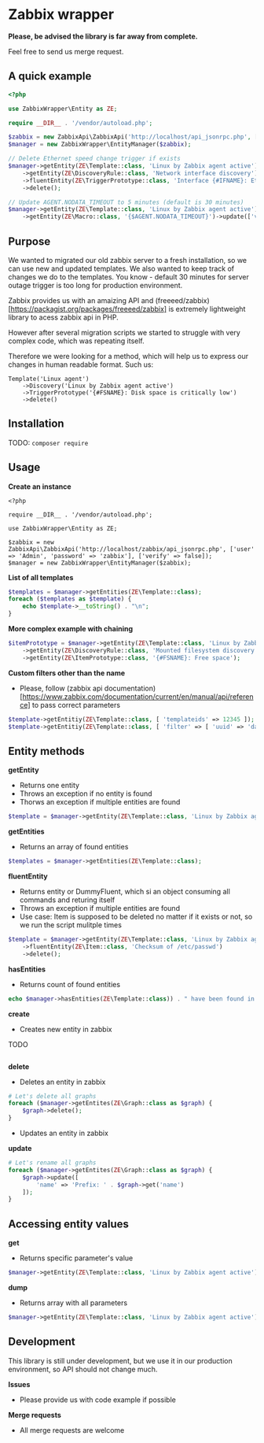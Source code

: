 # Zabbix wrapper

**Please, be advised the library is far away from complete.**

Feel free to send us merge request.

## A quick example

```php
<?php

use ZabbixWrapper\Entity as ZE;

require __DIR__ . '/vendor/autoload.php';

$zabbix = new ZabbixApi\ZabbixApi('http://localhost/api_jsonrpc.php', ['user' => 'Admin', 'password' => 'zabbix'], ['verify' => false]);
$manager = new ZabbixWrapper\EntityManager($zabbix);

// Delete Ethernet speed change trigger if exists
$manager->getEntity(ZE\Template::class, 'Linux by Zabbix agent active')
    ->getEntity(ZE\DiscoveryRule::class, 'Network interface discovery');
    ->fluentEntity(ZE\TriggerPrototype::class, 'Interface {#IFNAME}: Ethernet has changed to lower speed than it was before')
    ->delete();

// Update AGENT.NODATA_TIMEOUT to 5 minutes (default is 30 minutes)
$manager->getEntity(ZE\Template::class, 'Linux by Zabbix agent active')
    ->getEntity(ZE\Macro::class, '{$AGENT.NODATA_TIMEOUT}')->update(['value' => '5m']);
```

## Purpose

We wanted to migrated our old zabbix server to a fresh installation, so we can use new and updated templates. We also wanted to keep track of changes we do to the templates. You know - default 30 minutes for server outage trigger is too long for production environment.

Zabbix provides us with an amaizing API and (freeeed/zabbix)[https://packagist.org/packages/freeeed/zabbix] is extremely lightweight library to acess zabbix api in PHP.

However after several migration scripts we started to struggle with very complex code, which was repeating itself.

Therefore we were looking for a method, which will help us to express our changes in human readable format. Such us:

```
Template('Linux agent')
    ->Discovery('Linux by Zabbix agent active')
    ->TriggerPrototype('{#FSNAME}: Disk space is critically low')
    ->delete()
```

## Installation

TODO: `composer require`

## Usage

**Create an instance**

```
<?php

require __DIR__ . '/vendor/autoload.php';

use ZabbixWrapper\Entity as ZE;

$zabbix = new ZabbixApi\ZabbixApi('http://localhost/zabbix/api_jsonrpc.php', ['user' => 'Admin', 'password' => 'zabbix'], ['verify' => false]);
$manager = new ZabbixWrapper\EntityManager($zabbix);
```

**List of all templates**

```php
$templates = $manager->getEntities(ZE\Template::class);
foreach ($templates as $template) {
    echo $template->__toString() . "\n";
}
```

**More complex example with chaining**

```php
$itemPrototype = $manager->getEntity(ZE\Template::class, 'Linux by Zabbix agent active')
    ->getEntity(ZE\DiscoveryRule::class, 'Mounted filesystem discovery')
    ->getEntity(ZE\ItemPrototype::class, '{#FSNAME}: Free space');
```

**Custom filters other than the name**

 *  Please, follow (zabbix api documentation)[https://www.zabbix.com/documentation/current/en/manual/api/reference] to pass correct parameters

```php
$template->getEntitiy(ZE\Template::class, [ 'templateids' => 12345 ]);
$template->getEntitiy(ZE\Template::class, [ 'filter' => [ 'uuid' => 'dad8d6c6-21c7-4ff2-a9ad-987ba8e9de84' ] ]);
```

## Entity methods

**getEntity**

  * Returns one entity
  * Throws an exception if no entity is found
  * Thorws an exception if multiple entities are found

```php
$template = $manager->getEntity(ZE\Template::class, 'Linux by Zabbix agent active')
```

**getEntities**

  * Returns an array of found entities

```php
$templates = $manager->getEntities(ZE\Template::class);
```

**fluentEntity**

  * Returns entity or DummyFluent, which si an object consuming all commands and returing itself
  * Throws an exception if multiple entities are found
  * Use case: Item is supposed to be deleted no matter if it exists or not, so we run the script mulitple times

```php
$template = $manager->getEntity(ZE\Template::class, 'Linux by Zabbix agent active')
    ->fluentEntity(ZE\Item::class, 'Checksum of /etc/passwd')
    ->delete();
```

**hasEntities**

  * Returns count of found entities

```php
echo $manager->hasEntities(ZE\Template::class)) . " have been found in zabbix.";
```

**create**

  * Creates new entity in zabbix

TODO

```php
```

**delete**

  * Deletes an entity in zabbix

```php
# Let's delete all graphs
foreach ($manager->getEntites(ZE\Graph::class as $graph) {
    $graph->delete();
}
```

  * Updates an entity in zabbix

**update**

```php
# Let's rename all graphs
foreach ($manager->getEntites(ZE\Graph::class as $graph) {
    $graph->update([
        'name' => 'Prefix: ' . $graph->get('name')
    ]);
}
```

## Accessing entity values

**get**

 *  Returns specific parameter's value

```php
$manager->getEntity(ZE\Template::class, 'Linux by Zabbix agent active')->get('name');
```

**dump**

 *  Returns array with all parameters

```php
$manager->getEntity(ZE\Template::class, 'Linux by Zabbix agent active')->dump();
```

## Development

This library is still under development, but we use it in our production environment, so API should not change much.

**Issues**

 *  Please provide us with code example if possible

**Merge requests**

 *  All merge requests are welcome
